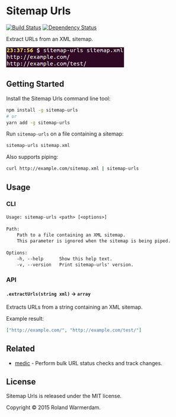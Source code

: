 # Sitemap Urls

[![Build Status](https://api.travis-ci.org/Rowno/sitemap-urls.svg?branch=master)](https://travis-ci.org/Rowno/sitemap-urls)
[![Dependency Status](https://david-dm.org/Rowno/sitemap-urls/status.svg)](https://david-dm.org/Rowno/sitemap-urls)

Extract URLs from an XML sitemap.

![Sitemap Urls screenshot](screenshot.png)

## Getting Started

Install the Sitemap Urls command line tool:

```bash
npm install -g sitemap-urls
# or
yarn add -g sitemap-urls
```

Run `sitemap-urls` on a file containing a sitemap:

```bash
sitemap-urls sitemap.xml
```

Also supports piping:

```bash
curl http://example.com/sitemap.xml | sitemap-urls
```

## Usage

### CLI

```
Usage: sitemap-urls <path> [<options>]

Path:
    Path to a file containing an XML sitemap.
    This parameter is ignored when the sitemap is being piped.

Options:
    -h, --help      Show this help text.
    -v, --version   Print sitemap-urls' version.
```

### API

#### `.extractUrls(string xml)` -> `array`

Extracts URLs from a string containing an XML sitemap.

Example result:

```json
["http://example.com/", "http://example.com/test/"]
```

## Related

- [medic][] - Perform bulk URL status checks and track changes.

## License

Sitemap Urls is released under the MIT license.

Copyright © 2015 Roland Warmerdam.

[medic]: https://github.com/Rowno/medic
